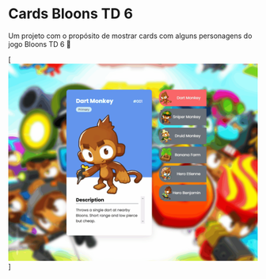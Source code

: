 # Cards Bloons TD 6

Um projeto com o propósito de mostrar cards com alguns personagens do jogo Bloons TD 6 🎈

[<img src="./btd6-cards.gif" alt="gif da tela inicial do projeto">]